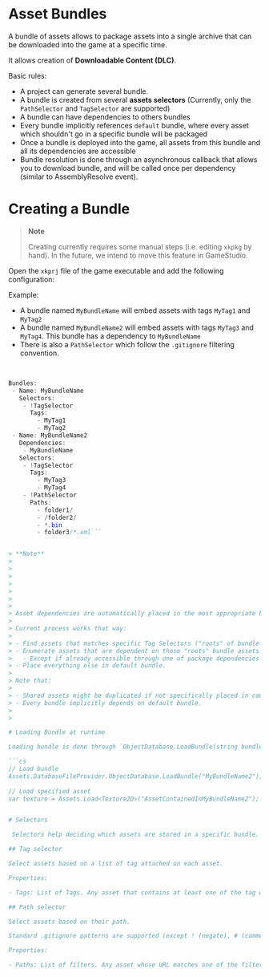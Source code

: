# Asset Bundles

A bundle of assets allows to package assets into a single archive that can be downloaded into the game at a specific time.

It allows creation of **Downloadable Content (DLC)**.

Basic rules:

- A project can generate several bundle.
- A bundle is created from several **assets selectors**  (Currently, only the `PathSelector` and `TagSelector` are supported)
- A bundle can have dependencies to others bundles
- Every bundle implicitly references `default` bundle, where every asset which shouldn't go in a specific bundle will be packaged
- Once a bundle is deployed into the game, all assets from this bundle and all its dependencies are accessible
- Bundle resolution is done through an asynchronous callback that allows you to download bundle, and will be called once per dependency (similar to AssemblyResolve event).

# Creating a Bundle

> **Note**
> 
> 
>     
>             
>     
>     
> 
> Creating currently requires some manual steps (i.e. editing `xkpkg` by hand). In the future, we intend to move this feature in GameStudio.    

Open the `xkprj` file of the game executable and add the following configuration:

Example:

- A bundle named `MyBundleName` will embed assets with tags `MyTag1` and `MyTag2`
- A bundle named `MyBundleName2` will embed assets with tags `MyTag3` and `MyTag4`. This bundle has a dependency to `MyBundleName`
- There is also a `PathSelector` which follow the `.gitignore` filtering convention.

 

```cs
Bundles:
 - Name: MyBundleName
   Selectors:
    - !TagSelector
      Tags: 
        - MyTag1
        - MyTag2
 - Name: MyBundleName2
   Dependencies:
    - MyBundleName
   Selectors:
    - !TagSelector
      Tags: 
        - MyTag3
        - MyTag4
    - !PathSelector
      Paths:
        - folder1/
        - /folder2/
        - *.bin
        - folder3/*.xml```


> **Note**
> 
> 
>     
>             
>     
>     
> 
> Asset dependencies are automatically placed in the most appropriate bundle.
> 
> Current process works that way:
> 
> - Find assets that matches specific Tag Selectors ("roots" of bundle assets).
> - Enumerate assets that are dependent on those "roots" bundle assets and put them in the same bundle than their "roots" asset.
>   - Except if already accessible through one of package dependencies (i.e. a shared dependent package or default package).
> - Place everything else in default bundle.
> 
> Note that:
> 
> - Shared assets might be duplicated if not specifically placed in common or default package, but that is intended (i.e. if user wishes to distribute 2 separate DLC that need common assets but need to be self-contained).
> - Every bundle implicitly depends on default bundle.
> 
>      

# Loading Bundle at runtime

Loading bundle is done through `ObjectDatabase.LoadBundle(string bundleName) (ref:{SiliconStudio.Core.Storage.ObjectDatabase.LoadBundle})`:

```cs
// Load bundle
Assets.DatabaseFileProvider.ObjectDatabase.LoadBundle("MyBundleName2");
 
// Load specified asset
var texture = Assets.Load<Texture2D>("AssetContainedInMyBundleName2");```


# Selectors

 Selectors help deciding which assets are stored in a specific bundle.

## Tag selector

Select assets based on a list of tag attached on each asset.

Properties:

- Tags: List of Tags. Any asset that contains at least one of the tag will be included.

## Path selector

Select assets based on their path.

Standard .gitignore patterns are supported (except ! (negate), # (comments) and [0-9] (groups)).

Properties:

- Paths: List of filters. Any asset whose URL matches one of the filter will be included.

 

